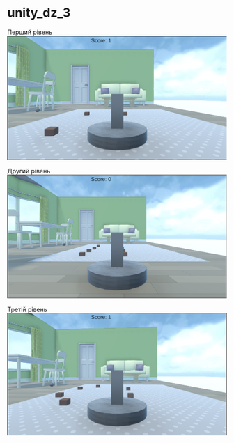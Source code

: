 # unity_dz_3

Перший рівень
![result](images/result-1.png)

Другий рівень
![result](images/result-2.png)

Третій рівень
![result](images/result-3.png)
